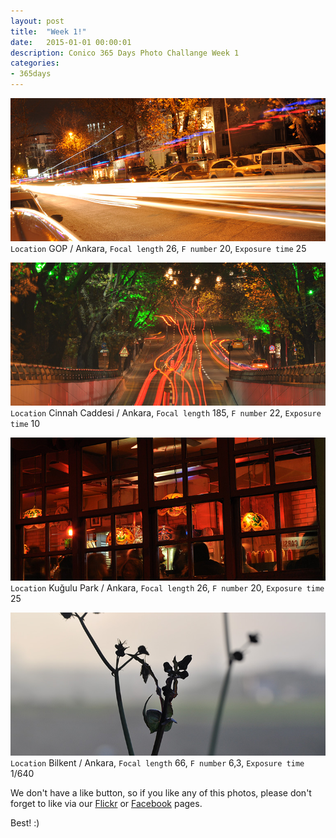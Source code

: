 ```yaml
---
layout: post
title:  "Week 1!"
date:   2015-01-01 00:00:01
description: Conico 365 Days Photo Challange Week 1
categories:
- 365days
---
```


![365 Days Challange - Day 1](/365/day_1.jpg)
`Location` GOP / Ankara,
`Focal length` 26,
`F number` 20,
`Exposure time` 25

![365 Days Challange - Day 1](/365/day_2.jpg)
`Location` Cinnah Caddesi / Ankara,
`Focal length` 185,
`F number` 22,
`Exposure time` 10

![365 Days Challange - Day 1](/365/day_3.jpg)
`Location` Kuğulu Park / Ankara,
`Focal length` 26,
`F number` 20,
`Exposure time` 25

![365 Days Challange - Day 1](/365/day_4.jpg)
`Location` Bilkent / Ankara,
`Focal length` 66,
`F number` 6,3,
`Exposure time` 1/640

We don't have a like button, so if you like any of this photos, please don't forget to like via our [Flickr](http://flickr.com/conicostudio) or [Facebook](http://facebook.com/conicostudio) pages. 

Best! :)